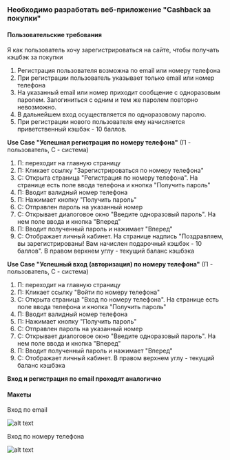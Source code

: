### Необходимо разработать веб-приложение "Cashback за покупки"

#### Пользовательские требования

Я как пользователь хочу зарегистрироваться на сайте, чтобы получать кэшбэк за покупки

1. Регистрация пользователя возможна по email или номеру телефона
2. При регистрации пользователь указывает только email или номер телефона
3. На указанный email или номер приходит сообщение с одноразовым паролем. Залогиниться с одним и тем же паролем повторно невозможно.
4. В дальнейшем вход осуществляется по одноразовому паролю.
5. При регистрации нового пользователя ему начисляется приветственный кэшбэк - 10 баллов. 

**Use Case "Успешная регистрация по номеру телефона"** (П - пользователь, С - система)
1. П: переходит на главную страницу
2. П: Кликает ссылку "Зарегистрироваться по номеру телефона"
3. С: Открыта страница "Регистрация по номеру телефона". На странице есть поле ввода телефона и кнопка "Получить пароль"
4. П: Вводит валидный номер телефона
5. П: Нажимает кнопку "Получить пароль"
6. С: Отправлен пароль на указанный номер
7. С: Открывает диалоговое окно "Введите одноразовый пароль". На нем поле ввода и кнопка "Вперед"
8. П: Вводит полученный пароль и нажимает "Вперед"
9. С: Отображает личный кабинет. На странице надпись "Поздравляем, вы зарегистрированы! Вам начислен подарочный кэшбэк - 10 баллов". В правом верхнем углу - текущий баланс кэшбэка

**Use Case "Успешный вход (авторизация) по номеру телефона"** (П - пользователь, С - система)
1. П: переходит на главную страницу
2. П: Кликает ссылку "Войти по номеру телефона"
3. С: Открыта страница "Вход по номеру телефона". На странице есть поле ввода телефона и кнопка "Получить пароль"
4. П: Вводит валидный номер телефона
5. П: Нажимает кнопку "Получить пароль"
6. С: Отправлен пароль на указанный номер
7. С: Открывает диалоговое окно "Введите одноразовый пароль". На нем поле ввода и кнопка "Вперед"
8. П: Вводит полученный пароль и нажимает "Вперед"
9. С: Отображает личный кабинет. В правом верхнем углу - текущий баланс кэшбэка

**Вход и регистрация по email проходят аналогично**

#### Макеты

Вход по email

![alt text][email]

[email]: https://github.com/falkona/GeekBrainsStudents/blob/master/img/email.png

Вход по номеру телефона

![alt text][phone]

[phone]: https://github.com/falkona/GeekBrainsStudents/blob/master/img/phone.png
